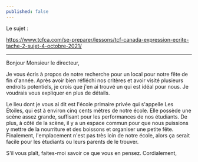 ```yaml
---
published: false
---
```

Le sujet : 

https://www.tcfca.com/se-preparer/lessons/tcf-canada-expression-ecrite-tache-2-sujet-4-octobre-2021/

---
Bonjour Monsieur le directeur,

Je vous écris à propos de notre recherche pour un local pour notre fête de fin d'année. Après avoir bien réfléchi nos critères et avoir visité plusieurs endroits potentiels, je crois que j'en ai trouvé un qui est idéal pour nous. Je voudrais vous expliquer en plus de détails.

Le lieu dont je vous ai dit est l'école primaire privée qui s'appelle Les Étoiles, qui est à environ cinq cents mètres de notre école. Elle possède une scène assez grande, suffisant pour les performances de nos étudiants. De plus, à côté de la scène, il y a un espace commun pour que nous puissions y mettre de la nourriture et des boissons et organiser une petite fête. Finalement, l'emplacement n'est pas très loin de notre école, alors ça serait facile pour les étudiants ou leurs parents de le trouver.

S'il vous plaît, faites-moi savoir ce que vous en pensez.
Cordialement,
